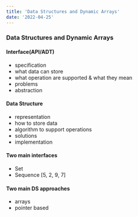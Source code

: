 ```yaml
---
title: 'Data Structures and Dynamic Arrays'
date: '2022-04-25'
---
```


### Data Structures and Dynamic Arrays

#### Interface(API/ADT)    
- specification                 
- what data can store           
- what operation are supported & what they mean
- problems
- abstraction

#### Data Structure
- representation
- how to store data
- algorithm to support operations
- solutions
- implementation

#### Two main interfaces
- Set
- Sequence  [5, 2, 9, 7]

#### Two main DS approaches
- arrays
- pointer based




